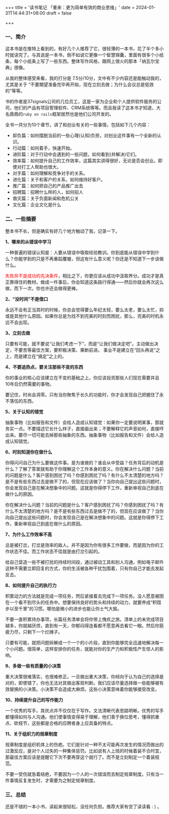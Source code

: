 +++
title = '读书笔记 「重来：更为简单有效的商业思维」'
date = 2024-01-31T14:44:31+08:00
draft = false

+++
### 一、简介
这本书是在推特上看到的，有好几个人推荐了它，很轻薄的一本书，花了半个多小时就读完了。与其说是一本书，倒不如说它更像一个智慧锦囊，里面有很多个小纸条，每个小纸条上写了一些东西。整体写作风格，跟网上很火的那本「纳瓦尔宝典」很像。

从我的整体感受来看，我的打分是 7.5分/10分，文中有不少内容还是能触动我的，尤其是关于 “不要期望准备完毕再开始，现在立刻去做；为什么会议总是低效的”等等。

书的作者是37signals公司的几位员工，这是一家为企业和个人提供软件服务的公司，他们的产品有项目管理软件、CRM系统等等。而且我读了这本书才知道，大名鼎鼎的`ruby on rails`框架居然也是他们公司开发的。

全书一共分为10个章节，讲了和创业有关的一些事情，包括如下几个内容：
- 卸负篇：如何摆脱当前的一些心理(认知)负担，对创业这件事有一个全新的认识。
- 行动篇：如何着手，快速开始。
- 进阶篇：对于行动中会遇到的一些问题，如何看到(并解决)它们。
- 效率篇：如何提升自己的工作效率，这篇其实讲得很好，无论是否会创业。即使对打工人帮助也很大。
- 对手篇：如何理解和竞争对手的关系。
- 进化篇：关于和客户的关系，如何维持好客户。
- 推广篇：如何把自己的产品推广出去
- 招聘篇：招聘什么样的人，如何招人
- 救灾篇：关于负面新闻和危机公关
- 文化篇：企业文化是什么


### 二、一些摘要
整本书不长，但是确实有好几个地方触动了我，记录一下。

**1、哪来的从错误中学习**

一种普遍的错误认知是：人要从错误中吸取经验教训。你到底能从错误中学到什么？你能学到的只是不再重蹈覆辙，但这有什么意义呢？你还是不知道下一步该做什么。

<font color="red">失败并不是成功的先决条件</font>，相比之下，你更应该从成功中汲取养分。成功才是真正靠得住的教材。做成一件事后，你会知道这条路行得通——然后你就会再次这么做，而下一次，你也许还会做得更棒。

**2、“没时间”不是借口**

永远不会有正当其时的时候，你总会觉得要么年纪太轻，要么太老，要么太忙，抑或是其他什么原因。如果你总是为找不到完美的时刻而困扰，那么，完美的时机永远不会出现。

**3、立刻去做**

只要有可能，就不要说“让我们考虑一下”，而是“让我们做决定吧”。主动做出决定，不要苦等最佳方案，要积极决策、果断前进。
事业不是建立在“回头再说”之上，而是建立在“搞定”之上的。

**4、不要追热点，要关注那些不变的东西**

你的事业的核心应该建立在不变的基础之上。你应该投资那些人们现在需要并且10年后仍然需要的事物。

要记住，时尚会凋零。只有当你聚焦于长久的功能时，你才会发现自己把握住了永不落伍的东西。

**5、关于认知的错觉**

抽象事物（比如报告和文件）会给人造成认知错觉：如果你一定要说明某事，那就务实一点。不要描述它长什么样子，直接画出来；不要解释它的声音如何，直接哼出来。要尽一切可能去掉那些抽象的东西。抽象事物（比如报告和文件）会给人造成认知错觉。

**6、时刻知道你在做什么**

你得问问自己为什么要做这件事。是为谁做的？谁会从中受益？任务背后的动机是什么？了解了答案就有助于你理解这个工作本身的意义。你在解决什么问题？当前的问题是什么？客户感到困扰了吗？你感到困扰了吗？有什么不太清楚的地方吗？是不是有些东西过去是做不了的，但现在应该做了？当你向自己提出这些问题时，你会发现自己是在解决想象中的问题。这就是你得停下工作，重新审视自己到底在做什么的原因。

你在解决什么问题？当前的问题是什么？客户感到困扰了吗？你感到困扰了吗？有什么不太清楚的地方吗？是不是有些东西过去是做不了的，但现在应该做了？当你向自己提出这些问题时，你会发现自己是在解决想象中的问题。这就是你得停下工作，重新审视自己到底在做什么的原因。

**7、为什么工作效率不高**

总是被打岔，打岔是效率的敌人。并不是因为你有很多工作要做，而是因为你的工作状态不佳。而工作状态不佳就是由打岔引起的。

给自己营造一些不被打扰的持续时间段，通过被动工具和别人沟通，例如电子邮件这种不需要立即回复的方式，你的生活被各种干扰包围着，只有你自己才能去发起反击。

**8、如何提升自己的执行力**

积累动力的方法就是完成一项任务，然后紧接着去完成下一项任务。没人愿意被困在一个看不到尽头的任务中。想要保持良好的势头和持续的动力，就要养成“积跬步以至千里”的习惯。哪怕是微小的进步也能让你士气大振。

不要一直积累待办事项，长篇任务清单会将你带上愧疚之旅。清单上的未完成项目越多，你就越厌烦，直到有一天，你郁闷得连看都不愿意再去看它一眼。然后你筋疲力尽，只剩下一个烂摊子。

只要有可能，就把问题拆解成一个一个的小片段，直到你能够完全迅速地解决每一个小问题。很简单，这样安排你的任务，就能对你的生产力和积极性产生惊人的影响。

**9、多做一些有质量的小决策**

重大决策很难落实，也很难修正。一旦做出重大决策，你倾向于认为自己的选择是对的，即使错了，你也无法对其做出客观判断。我们应该尽量选择做一些能够被有效替换的小决策。小决策不会造成大麻烦。这些小决策意味着你能够接受改变。

**10、持续提升自己的写作能力**

一个优秀的写手，其优点并不仅仅在于写作。文法清晰代表思路明晰。优秀的写手都懂得如何与人沟通。他们使事情变得易于理解，他们善于换位思考，懂得抓重点、砍枝节，这些都是合格的应聘者身上应具备的特点。

**11、关于组织力的规章制度**

规章制度是组织机体上的伤疤。它们是针对一种不太可能再次发生的情况而做出的过激反应，是对个人过失的一种集体惩罚。比如说有人上班的时候着装不合时宜，那最佳方案应该是提醒它下次不要再穿这个就行了。而不是立刻制定一个着装规范。

不要一受伤就急着结疤，不要因为一个人的一次错误而去制定规章制度。只有当一件事情反复发生时，才需要为之制定规章制度。


### 三、总结
还是不错的一本小书，读起来很轻松，没任何负担。推荐大家有空了读读看 : ) 。